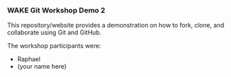### WAKE Git Workshop Demo 2

This repository/website provides a demonstration on how to fork, clone, and collaborate using Git and GitHub.

The workshop participants were:

* Raphael
* (your name here)

